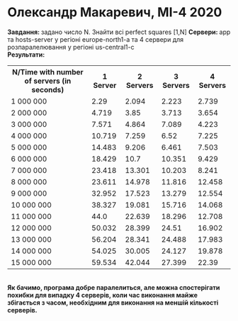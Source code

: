 # Олександр Макаревич, МІ-4 2020

<b> Завдання: </b> задано число N. Знайти всі perfect squares [1,N]
<b> Сервери: </b> app та hosts-server у регіоні europe-north1-a та 4 сервери для розпаралелювання у регіоні us-central1-c
</br>
<b> Результати: </b> 
<table>
<tr>
  <th> N/Time with number of servers (in seconds) </th>
  <th> 1 Server </th>
  <th> 2 Servers </th>
  <th> 3 Servers </th>
  <th> 4 Servers </th>
</tr>

<tr>
  <td> 1 000 000 </td>
  <td> 2.29 </td>
  <td> 2.094 </td>
  <td> 2.223 </td>
  <td> 2.739 </td>
</tr>

<tr>
  <td> 2 000 000 </td>
  <td> 4.719 </td>
  <td> 3.85 </td>
  <td> 3.713 </td>
  <td> 3.654 </td>
</tr>

<tr>
  <td> 3 000 000 </td>
  <td> 7.571 </td>
  <td> 4.864 </td>
  <td> 7.089 </td>
  <td> 4.223 </td>
</tr>

<tr>
  <td> 4 000 000 </td>
  <td> 10.719 </td>
  <td> 7.259 </td>
  <td> 6.52 </td>
  <td> 7.225 </td>
</tr>

<tr>
  <td> 5 000 000 </td>
  <td> 14.483 </td>
  <td> 9.206 </td>
  <td> 6.461 </td>
  <td> 7.503 </td>
</tr>

<tr>
  <td> 6 000 000 </td>
  <td> 18.429 </td>
  <td> 10.7 </td>
  <td> 10.351 </td>
  <td> 9.429 </td>
</tr>

<tr>
  <td> 7 000 000 </td>
  <td> 23.418 </td>
  <td> 13.301 </td>
  <td> 10.203 </td>
  <td> 8.241 </td>
</tr>

<tr>
  <td> 8 000 000 </td>
  <td> 23.611 </td>
  <td> 14.978 </td>
  <td> 11.816 </td>
  <td> 12.458 </td>
</tr>

<tr>
  <td> 9 000 000 </td>
  <td> 32.952 </td>
  <td> 17.523 </td>
  <td> 13.279 </td>
  <td> 12.554 </td>
</tr>

<tr>
  <td> 10 000 000 </td>
  <td> 38.327 </td>
  <td> 19.081 </td>
  <td> 15.716 </td>
  <td> 14.068 </td>
</tr>

<tr>
  <td> 11 000 000</td>
  <td> 44.0 </td>
  <td> 22.639 </td>
  <td> 18.296 </td>
  <td> 12.708 </td>
</tr>

<tr>
  <td> 12 000 000 </td>
  <td> 50.032 </td>
  <td> 28.399 </td>
  <td> 24.51 </td>
  <td> 16.902 </td>
</tr>

<tr>
  <td> 13 000 000 </td>
  <td> 56.204 </td>
  <td> 28.341 </td>
  <td> 24.488 </td>
  <td> 17.983 </td>
</tr>

<tr>
  <td> 14 000 000</td>
  <td> 54.025 </td>
  <td> 30.005 </td>
  <td> 24.127 </td>
  <td> 19.878 </td>
</tr>

<tr>
  <td> 15 000 000</td>
  <td> 59.534 </td>
  <td> 42.044 </td>
  <td> 27.399 </td>
  <td> 22.39 </td>
</tr>
</table>

</br> <b> Як бачимо, програма добре паралелиться, але можна спостерігати похибки для випадку 4 серверів, коли час виконання майже збігається з часом, необхідним для виконання на меншій кількості серверів. </b>
